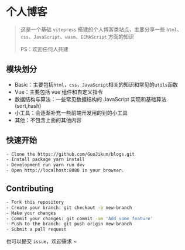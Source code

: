 # 个人博客

> 这是一个基础 `vitepress` 搭建的个人博客类站点，主要分享一些 `html`、`css`、`JavaScript`、`wasm`、`ECMAScript` 方面的知识
>
> PS：欢迎任何人共建

## 模块划分

-   Basic：主要包括`html`，`css`，`JavaScript`相关的知识和常见的`utils`函数
-   Vue：主要包括 vue 组件和自定义指令
-   数据结构与算法：一些常见数据结构的 JavaScript 实现和基础算法(sort,hash)
-   小工具：会逐渐补充一些前端开发用的到的小工具
-   其他：不包含上面的其他内容

## 快速开始

```bash
- Clone the https://github.com/GuoJikun/blogs.git
- Install package yarn install
- Development run yarn run dev
- Open http://localhost:8080 in your browser.
```

## Contributing

```bash
- Fork this repository
- Create your branch: git checkout -b new-branch
- Make your changes
- Commit your changes: git commit -am 'Add some feature'
- Push to the branch: git push origin new-branch
- Submit a pull request
```

也可以提交 `issue`，欢迎需求 ~
